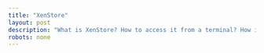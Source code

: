 ```yaml
---
title: "XenStore"
layout: post
description: "What is XenStore? How to access it from a terminal? How it is accesed within the Xen sources?" 
robots: none
---
```

